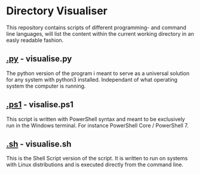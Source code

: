 # Directory Visualiser
This repository contains scripts of different programming- and command line languages, will list the content within the current working directory in an easly readable fashion.

## [.py](https://github.com/ipeglin/directory-visualiser/blob/master/visualise.py) - visualise.py
The python version of the program i meant to serve as a universal solution for any system with python3 installed. Independant of what operating system the computer is running.

## [.ps1](https://github.com/ipeglin/directory-visualiser/blob/master/Windows/visualise.ps1) - visalise.ps1
This script is written with PowerShell syntax and meant to be exclusively run in the Windows terminal. For instance PowerShell Core / PowerShell 7.

## [.sh](https://github.com/ipeglin/directory-visualiser/blob/master/Linux/visualise.sh) - visualise.sh
This is the Shell Script version of the script. It is written to run on systems with Linux distributions and is executed directly from the command line.